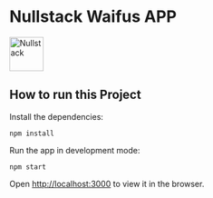# Nullstack Waifus APP

<img src='https://raw.githubusercontent.com/nullstack/nullstack/master/nullstack.png' height='60' alt='Nullstack' />

## How to run this Project

Install the dependencies:

`npm install`

Run the app in development mode:

`npm start`

Open [http://localhost:3000](http://localhost:3000) to view it in the browser.
